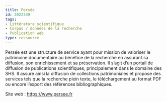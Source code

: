 ```yaml
---
title: Persée
id: 2022349
tags:
- Littérature scientifique
- Corpus / données de la recherche
- Publication web
type: ressource
---
```


Persée est une structure de service ayant pour mission de valoriser le patrimoine documentaire au bénéfice de la recherche en assurant sa diffusion, son enrichissement et sa préservation. Il s’agit d’un portail de diffusion de publications scientifiques, principalement dans le domaine des SHS. Il assure ainsi la diffusion de collections patrimoniales et propose des services tels que la recherche plein texte, le téléchargement au format PDF ou encore l’export des références bibliographiques.

Site web : <https://www.persee.fr>

